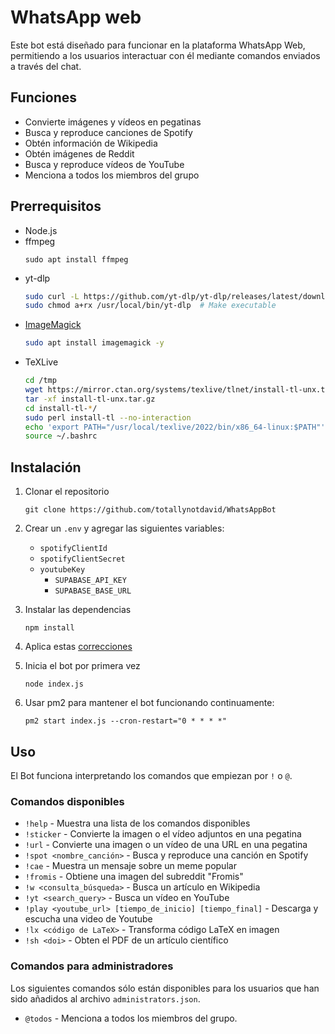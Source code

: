 # WhatsApp web

Este bot está diseñado para funcionar en la plataforma WhatsApp Web, permitiendo a los usuarios interactuar con él mediante comandos enviados a través del chat.

## Funciones

- Convierte imágenes y vídeos en pegatinas
- Busca y reproduce canciones de Spotify
- Obtén información de Wikipedia
- Obtén imágenes de Reddit
- Busca y reproduce vídeos de YouTube
- Menciona a todos los miembros del grupo

## Prerrequisitos

- Node.js
- ffmpeg
	```
	sudo apt install ffmpeg
	```
- yt-dlp
	```bash
	sudo curl -L https://github.com/yt-dlp/yt-dlp/releases/latest/download/yt-dlp -o /usr/local/bin/yt-dlp
	sudo chmod a+rx /usr/local/bin/yt-dlp  # Make executable
	```
- [ImageMagick](https://stackoverflow.com/questions/52998331/imagemagick-security-policy-pdf-blocking-conversion)
	```bash
	sudo apt install imagemagick -y
	```
- TeXLive 
	```bash
	cd /tmp
	wget https://mirror.ctan.org/systems/texlive/tlnet/install-tl-unx.tar.gz
	tar -xf install-tl-unx.tar.gz
	cd install-tl-*/
	sudo perl install-tl --no-interaction
	echo 'export PATH="/usr/local/texlive/2022/bin/x86_64-linux:$PATH"' >> ~/.bashrc
	source ~/.bashrc
	```

## Instalación

1. Clonar el repositorio
   ```
   git clone https://github.com/totallynotdavid/WhatsAppBot
   ```

2. Crear un `.env` y agregar las siguientes variables:
   - `spotifyClientId`
   - `spotifyClientSecret`
   - `youtubeKey`
	 - `SUPABASE_API_KEY`
	 - `SUPABASE_BASE_URL`

3. Instalar las dependencias
   ```
   npm install
   ```

4. Aplica estas [correcciones](https://github.com/pedroslopez/whatsapp-web.js/issues/2066#issuecomment-1470534717)
5. Inicia el bot por primera vez
   ```
   node index.js
   ```
6. Usar pm2 para mantener el bot funcionando continuamente:
	 ```
	 pm2 start index.js --cron-restart="0 * * * *"
	 ```

## Uso

El Bot funciona interpretando los comandos que empiezan por `!` o `@`.

### Comandos disponibles

- `!help` - Muestra una lista de los comandos disponibles
- `!sticker` - Convierte la imagen o el vídeo adjuntos en una pegatina
- `!url` - Convierte una imagen o un vídeo de una URL en una pegatina
- `!spot <nombre_canción>` - Busca y reproduce una canción en Spotify
- `!cae` - Muestra un mensaje sobre un meme popular
- `!fromis` - Obtiene una imagen del subreddit "Fromis"
- `!w <consulta_búsqueda>` - Busca un artículo en Wikipedia
- `!yt <search_query>` - Busca un vídeo en YouTube
- `!play <youtube_url> [tiempo_de_inicio] [tiempo_final]` - Descarga y escucha una video de Youtube
- `!lx <código de LaTeX>` - Transforma código LaTeX en imagen
- `!sh <doi>` - Obten el PDF de un artículo científico

### Comandos para administradores

Los siguientes comandos sólo están disponibles para los usuarios que han sido añadidos al archivo `administrators.json`.

- `@todos` - Menciona a todos los miembros del grupo.
